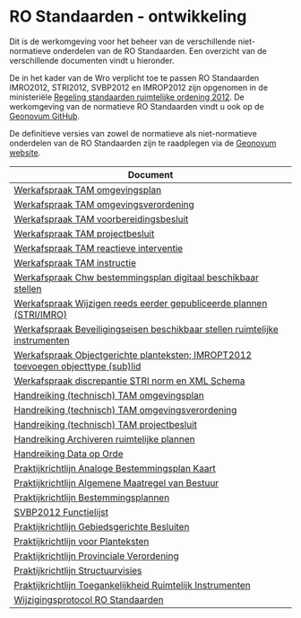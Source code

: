 # RO Standaarden - ontwikkeling

Dit is de werkomgeving voor het beheer van de verschillende niet-normatieve onderdelen van de RO Standaarden. Een overzicht van de verschillende documenten vindt u hieronder.

De in het kader van de Wro verplicht toe te passen RO Standaarden IMRO2012, STRI2012, SVBP2012 en IMROP2012 zijn opgenomen in de ministeriële [Regeling standaarden ruimtelijke ordening 2012](http://wetten.overheid.nl/BWBR0031829). De werkomgeving van de normatieve RO Standaarden vindt u ook op de [Geonovum GitHub](https://github.com/Geonovum/). 

De definitieve versies van zowel de normatieve als niet-normatieve onderdelen van de RO Standaarden zijn te raadplegen via de [Geonovum website](https://www.geonovum.nl/geo-standaarden/ro-standaarden-ruimtelijke-ordening#ROStandaarden). 

| Document                                                                                                                       |  
|--------------------------------------------------------------------------------------------------------------------------------|  
| [Werkafspraak TAM omgevingsplan](https://geonovum.github.io/ROST/waTAMomplan/)                                                 |
| [Werkafspraak TAM omgevingsverordening](https://geonovum.github.io/ROST/waTAMomver/)                                           |
| [Werkafspraak TAM voorbereidingsbesluit](https://geonovum.github.io/ROST/waTAMvbbesluit/)                                      |
| [Werkafspraak TAM projectbesluit](https://geonovum.github.io/ROST/waTAMpbesluit/)                                              |
| [Werkafspraak TAM reactieve interventie](https://geonovum.github.io/ROST/waTAMreaint/)                                         |
| [Werkafspraak TAM instructie](https://geonovum.github.io/ROST/waTAMinstr/)                                                     |
| [Werkafspraak Chw bestemmingsplan digitaal beschikbaar stellen](https://geonovum.github.io/ROST/waCHWbp/)                      |  
| [Werkafspraak Wijzigen reeds eerder gepubliceerde plannen (STRI/IMRO)](https://geonovum.github.io/ROST/waSTRIIMRO/)            |  
| [Werkafspraak Beveiligingseisen beschikbaar stellen ruimtelijke instrumenten](https://geonovum.github.io/ROST/waBEVRP/)        |
| [Werkafspraak Objectgerichte planteksten; IMROPT2012 toevoegen objecttype (sub)lid](https://geonovum.github.io/ROST/waIMROPT/) |
| [Werkafspraak discrepantie STRI norm en XML Schema](https://geonovum.github.io/ROST/waSTRIxml/)                                |
| [Handreiking (technisch) TAM omgevingsplan](https://geonovum.github.io/ROST/HRTAMomplan/)                                      |
| [Handreiking (technisch) TAM omgevingsverordening](https://geonovum.github.io/ROST/HRTAMomver/)                                |
| [Handreiking (technisch) TAM projectbesluit](https://geonovum.github.io/ROST/HRTAMpbesluit/)                                   |
| [Handreiking Archiveren ruimtelijke plannen](https://geonovum.github.io/ROST/HRARP/)                                           |  
| [Handreiking Data op Orde](https://geonovum.github.io/ROST/HRDoO/)                                                             |  
| [Praktijkrichtlijn Analoge Bestemmingsplan Kaart](https://geonovum.github.io/ROST/PRABPK/)                                     |  
| [Praktijkrichtlijn Algemene Maatregel van Bestuur](https://geonovum.github.io/ROST/PRAMvB/)                                    |  
| [Praktijkrichtlijn Bestemmingsplannen](https://geonovum.github.io/ROST/PRBP/)                                                  |  
| [SVBP2012 Functielijst](https://geonovum.github.io/ROST/SVBPfuntielijst)                                                       |
| [Praktijkrichtlijn Gebiedsgerichte Besluiten](https://geonovum.github.io/ROST/PRGB/)                                           |  
| [Praktijkrichtlijn voor Planteksten](https://geonovum.github.io/ROST/PRPT/)                                                    |  
| [Praktijkrichtlijn Provinciale Verordening](https://geonovum.github.io/ROST/PRPV/)                                             |  
| [Praktijkrichtlijn Structuurvisies](https://geonovum.github.io/ROST/PRSV/)                                                     |  
| [Praktijkrichtlijn Toegankelijkheid Ruimtelijk Instrumenten](https://geonovum.github.io/ROST/PRTRI/)                           |  
| [Wijzigingsprotocol RO Standaarden](https://geonovum.github.io/ROST/HRWIJZPROT/)                                               |
